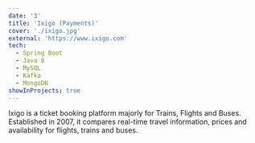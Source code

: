```yaml
---
date: '3'
title: 'Ixigo (Payments)'
cover: './ixigo.jpg'
external: 'https://www.ixigo.com'
tech:
  - Spring Boot
  - Java 8
  - MySQL
  - Kafka
  - MongoDB
showInProjects: true
---
```


Ixigo is a ticket booking platform majorly for Trains, Flights and Buses. Established in 2007, it compares real-time travel information, prices and availability for flights, trains and buses.
